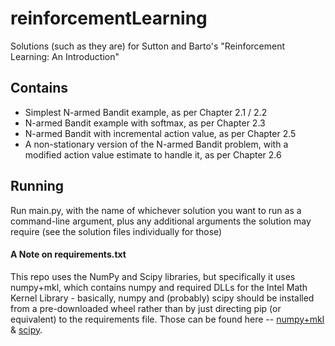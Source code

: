 # reinforcementLearning
Solutions (such as they are) for Sutton and Barto's "Reinforcement Learning: An Introduction"

## Contains
 * Simplest N-armed Bandit example, as per Chapter 2.1 / 2.2
 * N-armed Bandit example with softmax, as per Chapter 2.3
 * N-armed Bandit with incremental action value, as per Chapter 2.5
 * A non-stationary version of the N-armed Bandit problem, with a modified action value estimate to handle it, as per Chapter 2.6

## Running
Run main.py, with the name of whichever solution you want to run as a command-line argument, plus any additional arguments the solution may require (see the solution files individually for those)

#### A Note on requirements.txt
This repo uses the NumPy and Scipy libraries, but specifically it uses numpy+mkl, which contains numpy and required DLLs for the Intel Math Kernel Library - basically, numpy and (probably) scipy should be installed from a pre-downloaded wheel rather than by just directing pip (or equivalent) to the requirements file. Those can be found here -- [numpy+mkl](http://www.lfd.uci.edu/~gohlke/pythonlibs/#numpy) & [scipy](http://www.lfd.uci.edu/~gohlke/pythonlibs/#scipy).
